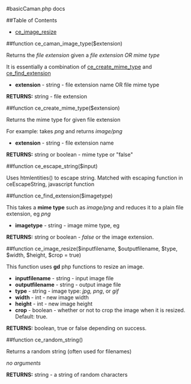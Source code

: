 #basicCaman.php docs

##Table of Contents
* <a href="#ce_image_resize">ce\_image\_resize</a>

##<a name="ce_caman_image_type"></a>function ce\_caman\_image\_type($extension)

Returns the *file extension* given a *file extension OR mime type*

It is essentially a combination of [ce\_create\_mime\_type](#ce_create_mime_type) and [ce\_find\_extension](#ce_find_extension)

* **extension** - string - file extension name OR file mime type

**RETURNS:** string - file extension

##<a name="ce_create_mime_type"></a>function ce\_create\_mime\_type($extension)

Returns the mime type for given file extension

For example: takes *png* and returns *image/png*

* **extension** - string - file extension name

**RETURNS:** string or boolean - mime type or "false"

##<a name="ce_escape_string"></a>function ce\_escape\_string($input)

Uses htmlentities() to escape string.  Matched with escaping function in ceEscapeString, javascript function

##<a name="ce_find_extension"></a>function ce\_find\_extension($imagetype)

This takes a **mime type** such as *image/png* and reduces it to a plain file extension, eg *png*

* **imagetype** - string - image mime type, eg 

**RETURNS:** string or boolean - *false* or the image extension.

##<a name="ce_image_resize"></a>function ce\_image\_resize($inputfilename, $outputfilename, $type, $width, $height, $crop = true)

This function uses **gd** php functions to resize an image.  

* **inputfilename** - string - input image file
* **outputfilename** - string - output image file
* **type** - string - image type: *jpg, png*, or *gif*
* **width** - int - new image width
* **height** - int - new image height
* **crop** - boolean - whether or not to crop the image when it is resized. Default: true.

**RETURNS:** boolean, true or false depending on success.

##<a name="ce_random_string"></a>function ce\_random\_string()

Returns a random string (often used for filenames)

*no arguments*

**RETURNS:** string - a string of random characters
